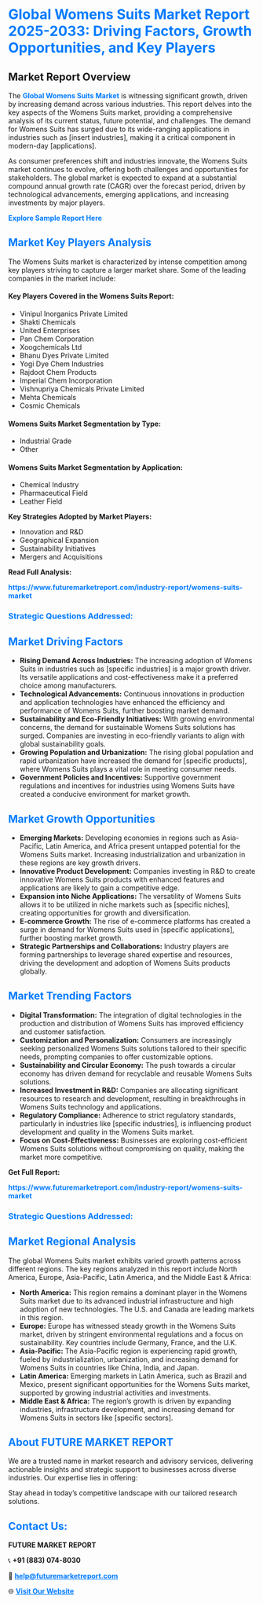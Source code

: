 <h1 style="color: #007BFF;">Global Womens Suits Market Report 2025-2033: Driving Factors, Growth Opportunities, and Key Players</h1>

<section id="overview">
<h2>Market Report Overview</h2>
<p>The <a href="https://www.futuremarketreport.com/industry-report/womens-suits-market" style="color: #007BFF; text-decoration: none;"><strong>Global Womens Suits Market</strong></a> is witnessing significant growth, driven by increasing demand across various industries. This report delves into the key aspects of the Womens Suits market, providing a comprehensive analysis of its current status, future potential, and challenges. The demand for Womens Suits has surged due to its wide-ranging applications in industries such as [insert industries], making it a critical component in modern-day [applications].</p>
<p>As consumer preferences shift and industries innovate, the Womens Suits market continues to evolve, offering both challenges and opportunities for stakeholders. The global market is expected to expand at a substantial compound annual growth rate (CAGR) over the forecast period, driven by technological advancements, emerging applications, and increasing investments by major players.</p>
</section>

<section id="overview">
<p><a href="https://www.futuremarketreport.com/request-sample/reportId=35276" style="color: #007BFF; text-decoration: none;"><strong>Explore Sample Report Here</strong></a></p>
</section>

<section id="key-players">
<h2 style="color: #007BFF;">Market Key Players Analysis</h2>
<p>The Womens Suits market is characterized by intense competition among key players striving to capture a larger market share. Some of the leading companies in the market include:</p>
<h4>Key Players Covered in the Womens Suits Report:</h4>
<ul><li>Vinipul Inorganics Private Limited</li><li>Shakti Chemicals</li><li>United Enterprises</li><li>Pan Chem Corporation</li><li>Xoogchemicals Ltd</li><li>Bhanu Dyes Private Limited</li><li>Yogi Dye Chem Industries</li><li>Rajdoot Chem Products</li><li>Imperial Chem Incorporation</li><li>Vishnupriya Chemicals Private Limited</li><li>Mehta Chemicals</li><li>Cosmic Chemicals</li></ul>
<h4>Womens Suits Market Segmentation by Type:</h4>
<ul><li>Industrial Grade</li><li>Other</li></ul>

<h4>Womens Suits Market Segmentation by Application:</h4>
<ul><li>Chemical Industry</li><li>Pharmaceutical Field</li><li>Leather Field</li></ul>
<p><strong>Key Strategies Adopted by Market Players:</strong></p>
<ul>
<li>Innovation and R&D</li>
<li>Geographical Expansion</li>
<li>Sustainability Initiatives</li>
<li>Mergers and Acquisitions</li>
</ul>
</section>

<section>
<p><strong>Read Full Analysis: </strong></p><a href="https://www.futuremarketreport.com/industry-report/womens-suits-market" style="color: #007BFF; text-decoration: none;"><strong>https://www.futuremarketreport.com/industry-report/womens-suits-market</strong></a>
<h3 style="color: #007BFF;">Strategic Questions Addressed:</h3>
</section>

<section id="driving-factors">
<h2 style="color: #007BFF;">Market Driving Factors</h2>
<ul>
<li><strong>Rising Demand Across Industries:</strong> The increasing adoption of Womens Suits in industries such as [specific industries] is a major growth driver. Its versatile applications and cost-effectiveness make it a preferred choice among manufacturers.</li>
<li><strong>Technological Advancements:</strong> Continuous innovations in production and application technologies have enhanced the efficiency and performance of Womens Suits, further boosting market demand.</li>
<li><strong>Sustainability and Eco-Friendly Initiatives:</strong> With growing environmental concerns, the demand for sustainable Womens Suits solutions has surged. Companies are investing in eco-friendly variants to align with global sustainability goals.</li>
<li><strong>Growing Population and Urbanization:</strong> The rising global population and rapid urbanization have increased the demand for [specific products], where Womens Suits plays a vital role in meeting consumer needs.</li>
<li><strong>Government Policies and Incentives:</strong> Supportive government regulations and incentives for industries using Womens Suits have created a conducive environment for market growth.</li>
</ul>
</section>

<section id="growth-opportunities">
<h2 style="color: #007BFF;">Market Growth Opportunities</h2>
<ul>
<li><strong>Emerging Markets:</strong> Developing economies in regions such as Asia-Pacific, Latin America, and Africa present untapped potential for the Womens Suits market. Increasing industrialization and urbanization in these regions are key growth drivers.</li>
<li><strong>Innovative Product Development:</strong> Companies investing in R&D to create innovative Womens Suits products with enhanced features and applications are likely to gain a competitive edge.</li>
<li><strong>Expansion into Niche Applications:</strong> The versatility of Womens Suits allows it to be utilized in niche markets such as [specific niches], creating opportunities for growth and diversification.</li>
<li><strong>E-commerce Growth:</strong> The rise of e-commerce platforms has created a surge in demand for Womens Suits used in [specific applications], further boosting market growth.</li>
<li><strong>Strategic Partnerships and Collaborations:</strong> Industry players are forming partnerships to leverage shared expertise and resources, driving the development and adoption of Womens Suits products globally.</li>
</ul>
</section>

<section id="trending-factors">
<h2 style="color: #007BFF;">Market Trending Factors</h2>
<ul>
<li><strong>Digital Transformation:</strong> The integration of digital technologies in the production and distribution of Womens Suits has improved efficiency and customer satisfaction.</li>
<li><strong>Customization and Personalization:</strong> Consumers are increasingly seeking personalized Womens Suits solutions tailored to their specific needs, prompting companies to offer customizable options.</li>
<li><strong>Sustainability and Circular Economy:</strong> The push towards a circular economy has driven demand for recyclable and reusable Womens Suits solutions.</li>
<li><strong>Increased Investment in R&D:</strong> Companies are allocating significant resources to research and development, resulting in breakthroughs in Womens Suits technology and applications.</li>
<li><strong>Regulatory Compliance:</strong> Adherence to strict regulatory standards, particularly in industries like [specific industries], is influencing product development and quality in the Womens Suits market.</li>
<li><strong>Focus on Cost-Effectiveness:</strong> Businesses are exploring cost-efficient Womens Suits solutions without compromising on quality, making the market more competitive.</li>
</ul>
</section>

<section>
<p><strong>Get Full Report: </strong></p><a href="https://www.futuremarketreport.com/industry-report/womens-suits-market" style="color: #007BFF; text-decoration: none;"><strong>https://www.futuremarketreport.com/industry-report/womens-suits-market</strong></a>
<h3 style="color: #007BFF;">Strategic Questions Addressed:</h3>
</section>


<section id="regional-analysis">
<h2 style="color: #007BFF;">Market Regional Analysis</h2>
<p>The global Womens Suits market exhibits varied growth patterns across different regions. The key regions analyzed in this report include North America, Europe, Asia-Pacific, Latin America, and the Middle East & Africa:</p>
<ul>
<li><strong>North America:</strong> This region remains a dominant player in the Womens Suits market due to its advanced industrial infrastructure and high adoption of new technologies. The U.S. and Canada are leading markets in this region.</li>
<li><strong>Europe:</strong> Europe has witnessed steady growth in the Womens Suits market, driven by stringent environmental regulations and a focus on sustainability. Key countries include Germany, France, and the U.K.</li>
<li><strong>Asia-Pacific:</strong> The Asia-Pacific region is experiencing rapid growth, fueled by industrialization, urbanization, and increasing demand for Womens Suits in countries like China, India, and Japan.</li>
<li><strong>Latin America:</strong> Emerging markets in Latin America, such as Brazil and Mexico, present significant opportunities for the Womens Suits market, supported by growing industrial activities and investments.</li>
<li><strong>Middle East & Africa:</strong> The region’s growth is driven by expanding industries, infrastructure development, and increasing demand for Womens Suits in sectors like [specific sectors].</li>
</ul>
</section>

<footer>
<h2 style="color: #007BFF;">About FUTURE MARKET REPORT</h2>
<p>We are a trusted name in market research and advisory services, delivering actionable insights and strategic support to businesses across diverse industries. Our expertise lies in offering:</p>

<p>Stay ahead in today’s competitive landscape with our tailored research solutions.</p>

<h2 style="color: #007BFF;">Contact Us:</h2>
<p><strong>FUTURE MARKET REPORT</strong></p>
<p>📞 <strong>+91 (883) 074-8030</strong></p>
<p>📧 <strong><a href="mailto:help@futuremarketreport.com" style="color: #007BFF;">help@futuremarketreport.com</a></strong></p>
<p>🌐 <strong><a href="https://www.futuremarketreport.com/" style="color: #007BFF;">Visit Our Website</a></strong></p>
</footer>